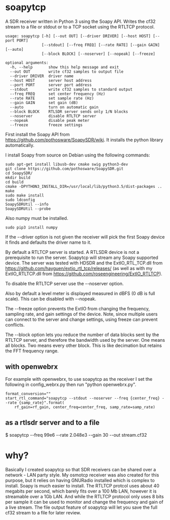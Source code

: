 # soapytcp

A SDR receiver written in Python 3 using the Soapy API. Writes the cf32 stream to a file or stdout or to a TCP socket using the RTLTCP protocol.

```
usage: soapytcp [-h] [--out OUT] [--driver DRIVER] [--host HOST] [--port PORT]
                [--stdout] [--freq FREQ] [--rate RATE] [--gain GAIN] [--auto]
                [--block BLOCK] [--noserver] [--nopeak] [--freeze]

optional arguments:
  -h, --help       show this help message and exit
  --out OUT        write cf32 samples to output file
  --driver DRIVER  driver name
  --host HOST      server host address
  --port PORT      server port address
  --stdout         write cf32 samples to standard output
  --freq FREQ      set center frequency (Hz)
  --rate RATE      set sample rate (Hz)
  --gain GAIN      set gain (dB)
  --auto           turn on automatic gain
  --block BLOCK    RTLSDR server sends only 1/N blocks
  --noserver       disable RTLTCP server
  --nopeak         disable peak meter
  --freeze         freeze settings
```

First install the Soapy API from https://github.com/pothosware/SoapySDR/wiki.  It installs
the python library automatically.

I install Soapy from source on Debian using the following commands:

```
sudo apt-get install libusb-dev cmake swig python3-dev
git clone https://github.com/pothosware/SoapySDR.git
cd SoapySDR/
mkdir build
cd build
cmake -DPYTHON3_INSTALL_DIR=/usr/local/lib/python3.5/dist-packages ..
make
sudo make install
sudo ldconfig
SoapySDRUtil --info
SoapySDRUtil --probe     
```

Also numpy must be installed.

```
sudo pip3 install numpy
```

If the --driver option is not given the receiver will pick the first 
Soapy device it finds and defaults the driver name to it.

By default a RTLTCP server is started.  A RTLSDR device is not a prerequisite
to run the server.  Soapytcp will stream any Soapy supported device.  The
server was tested with HDSDR and the ExtIO\_RTL\_TCP.dll from 
https://github.com/hayguen/extio_rtl_tcp/releases/ 
(as well as with my ExtIO\_RTLTCP.dll from https://github.com/roseengineering/ExtIO_RTLTCP).

To disable the RTLTCP server use the --noserver option.

Also by default a level meter is displayed measured in dBFS (0 dB is full scale).  This
can be disabled with --nopeak.

The --freeze option prevents the ExtIO from changing the frequency, sampling rate, and
gain settings of the device.  Note, since multiple users can connect to the server and change
settings, using freeze can prevent conflicts.

The --block option lets you reduce the number of data blocks sent by
the RTLTCP server, and therefore the bandwidth used by the server.
One means all blocks.  Two means every other block.  This is like decimation but retains
the FFT frequency range.

## with openwebrx

For example with openwebrx, to use soapytcp as the receiver I set the following
in config\_webrx.py then run "python openwebrx.py".

```
format_conversion=""
start_rtl_command="soapytcp --stdout --noserver --freq {center_freq} --rate {samp_rate}".format(
    rf_gain=rf_gain, center_freq=center_freq, samp_rate=samp_rate)
```

## as a rtlsdr server and to a file

$ soapytcp --freq 99e6 --rate 2.048e3 --gain 30 --out stream.cf32

# why?

Basically I created soapytcp so that SDR receivers can be shared over a network - LAN party
style.  My osmotcp receiver was also created for this purpose, but it relies on having
GNURadio installed which is complex to install.  Soapy is much easier to install.
The RTLTCP protcol uses about 40 megabits per second, which barely fits over
a 100 Mb LAN, however it is streamable over a 1Gb LAN.  And while the RTLTCP protocol 
only uses 8 bits per sample it can be used to monitor and change the frequency and gain of
a live stream.  The file output feature of soapytcp will let you save the full cf32 stream 
to a file for later review.







